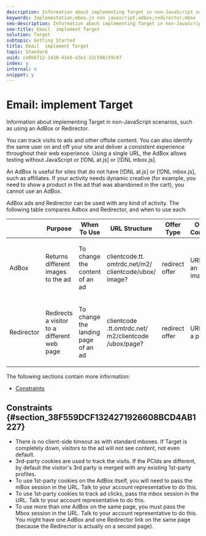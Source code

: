 ```yaml
---
description: Information about implementing Target in non-JavaScript scenarios, such as using an AdBox or Redirector.
keywords: Implementation;mbox.js non javascript;adbox;redirector;mbox
seo-description: Information about implementing Target in non-JavaScript scenarios, such as using an AdBox or Redirector.
seo-title: Email  implement Target
solution: Target
subtopic: Getting Started
title: Email  implement Target
topic: Standard
uuid: ce0b6712-1410-41eb-a3e1-22c586c59c87
index: y
internal: n
snippet: y
---
```


# Email: implement Target

Information about implementing Target in non-JavaScript scenarios, such as using an AdBox or Redirector.

You can track visits to ads and other offsite content. You can also identify the same user on and off your site and deliver a consistent experience throughout their web experience. Using a single URL, the AdBox allows testing without JavaScript or [!DNL at.js] or [!DNL mbox.js].

An AdBox is useful for sites that do not have [!DNL at.js] or [!DNL mbox.js], such as affiliates. If your activity needs dynamic creative (for example, you need to show a product in the ad that was abandoned in the cart), you cannot use an AdBox.

AdBox ads and Redirector can be used with any kind of activity. The following table compares Adbox and Redirector, and when to use each:

<table id="table_0FCE44A165574C609FF7F94A7DDF8926"> 
 <thead> 
  <tr> 
   <th colname="col1" class="entry"> </th> 
   <th colname="col2" class="entry"> Purpose </th> 
   <th colname="col3" class="entry"> When To Use </th> 
   <th colname="col4" class="entry"> URL Structure </th> 
   <th colname="col5" class="entry"> Offer Type </th> 
   <th colname="col6" class="entry"> Offer Content </th> 
  </tr> 
 </thead>
 <tbody> 
  <tr> 
   <td colname="col1"> <p>AdBox </p> </td> 
   <td colname="col2"> <p>Returns different images to the ad </p> </td> 
   <td colname="col3"> <p>To change the content of an ad </p> </td> 
   <td colname="col4"> <p> <span class="codeph"> clientcode​.tt.​omtrdc​.net/​m2​/​clientcode/ubox/​image?</span> </p> </td> 
   <td colname="col5"> <p>redirect offer </p> </td> 
   <td colname="col6"> <p>URL for an image </p> </td> 
  </tr> 
  <tr> 
   <td colname="col1"> <p>Redirector </p> </td> 
   <td colname="col2"> <p>Redirects a visitor to a different web page </p> </td> 
   <td colname="col3"> <p>To change the landing page of an ad </p> </td> 
   <td colname="col4"> <p> <span class="codeph">  clientcode​.tt.omtrdc.net/​m2/clientcode​/ubox/page? </span> </p> </td> 
   <td colname="col5"> <p>redirect offer </p> </td> 
   <td colname="col6"> <p>URL for a page </p> </td> 
  </tr> 
 </tbody> 
</table>

The following sections contain more information:

* [Constraints](../../c-implementing-target/c-non-javascript-based-implementation/c-non-javascript-based-implementation.md#section_38F559DCF1324271926608BCD4AB1227)

## Constraints {#section_38F559DCF1324271926608BCD4AB1227}

* There is no client-side timeout as with standard mboxes. If Target is completely down, visitors to the ad will not see content, not even default. 
* 3rd-party cookies are used to track the visits. If the PCIds are different, by default the visitor's 3rd party is merged with any existing 1st-party profiles. 
* To use 1st-party cookies on the AdBox itself, you will need to pass the mBox session in the URL. Talk to your account representative to do this. 
* To use 1st-party cookies to track ad clicks, pass the mbox session in the URL. Talk to your account representative to do this. 
* To use more than one AdBox on the same page, you must pass the Mbox session in the URL. Talk to your account representative to do this. You might have one AdBox and one Redirector link on the same page (because the Redirector is actually on a second page).

